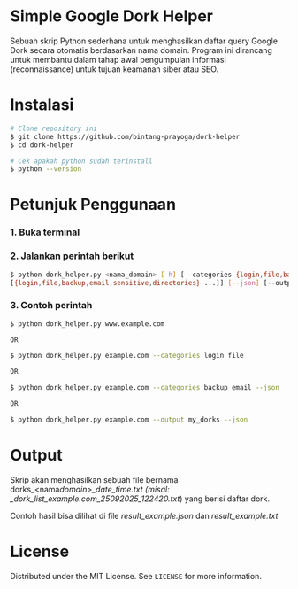 # Simple Google Dork Helper

Sebuah skrip Python sederhana untuk menghasilkan daftar query Google Dork secara otomatis berdasarkan nama domain. Program ini dirancang untuk membantu dalam tahap awal pengumpulan informasi (reconnaissance) untuk tujuan keamanan siber atau SEO.

# Instalasi

```sh
# Clone repository ini
$ git clone https://github.com/bintang-prayoga/dork-helper
$ cd dork-helper

# Cek apakah python sudah terinstall
$ python --version
```

# Petunjuk Penggunaan

### 1. Buka terminal

### 2. Jalankan perintah berikut

```sh
$ python dork_helper.py <nama_domain> [-h] [--categories {login,file,backup,email,sensitive,directories}
[{login,file,backup,email,sensitive,directories} ...]] [--json] [--output OUTPUT] domain
```

### 3. Contoh perintah

```sh
$ python dork_helper.py www.example.com

OR

$ python dork_helper.py example.com --categories login file

OR

$ python dork_helper.py example.com --categories backup email --json

OR

$ python dork_helper.py example.com --output my_dorks --json
```

# Output

Skrip akan menghasilkan sebuah file bernama dorks\_<nama*domain>\_date_time.txt (misal: \_dork_list_example.com_25092025_122420.txt*) yang berisi daftar dork.

Contoh hasil bisa dilihat di file _result_example.json_ dan _result_example.txt_

# License

Distributed under the MIT License. See `LICENSE` for more information.
